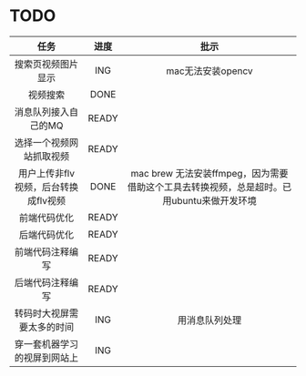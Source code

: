 # TODO

任务| 进度 | 批示
:-: |:-:|:-:
搜索页视频图片显示| ING | mac无法安装opencv
视频搜索|DONE|
消息队列接入自己的MQ | READY | 
选择一个视频网站抓取视频 | READY |
用户上传非flv视频，后台转换成flv视频 | DONE | mac brew 无法安装ffmpeg，因为需要借助这个工具去转换视频，总是超时。已用ubuntu来做开发环境
前端代码优化 | READY |
后端代码优化 | READY |
前端代码注释编写 | READY |
后端代码注释编写 | READY |
转码时大视屏需要太多的时间 | ING | 用消息队列处理 
穿一套机器学习的视屏到网站上 | ING |